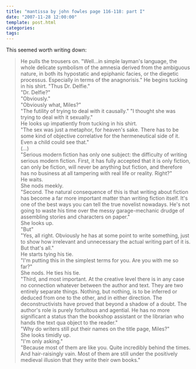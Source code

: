 ```yaml
---
title: "mantissa by john fowles page 116-118: part I"
date: "2007-11-28 12:00:00"
template: post.html
categories: 
tags: 
---
```


This seemed worth writing down: 

> He pulls the trousers on. "Well...in simple layman's language, the whole delicate symbolism of the amnesia derived from the ambiguous nature, in both its hypostatic and epiphanic facies, or the diegetic processus. Especially in terms of the anagnorisis." He begins tucking in his shirt. "Thus Dr. Delfie."  
"Dr. Delfie?"  
"Obviously."  
"Obviously what, Miles?"  
"The futility of trying to deal with it causally." "I thought she was trying to deal with it sexually."  
He looks up impatiently from tucking in his shirt.  
"The sex was just a metaphor, for heaven's sake. There has to be some kind of objective correlative for the hermeneutical side of it. Even a child could see that."  
(...)  
"Serious modern fiction has only one subject: the difficulty of writing serious modern fiction. First, it has fully accepted that it is only fiction, can only be fiction, will never be anything but fiction, and therefore has no business at all tampering with real life or reality. Right?"  
He waits.  
She nods meekly.  
"Second. The natural consequence of this is that writing about fiction has become a far more important matter than writing fiction itself. It's one of the best ways you can tell the true novelist nowadays. He's not going to waste his time over the messy garage-mechanic drudge of assembling stories and characters on paper."  
She looks up.  
"But­"  
"Yes, all right. Obviously he has at some point to write something, just to show how irrelevant and unnecessary the actual writing part of it is. But that's all."  
He starts tying his tie.  
"I'm putting this in the simplest terms for you. Are you with me so far?"  
She nods. He ties his tie.  
"Third, and most important. At the creative level there is in any case no connection whatever between the author and text. They are two entirely separate things. Nothing, but nothing, is to be inferred or deduced from one to the other, and in either direction. The deconstructivists have proved that beyond a shadow of a doubt. The author's role is purely fortuitous and agential. He has no more significant a status than the bookshop assistant or the librarian who hands the text qua object to the reader."  
"Why do writers still put their names on the title page, Miles?"  
She looks timidly up.  
"I'm only asking."  
"Because most of them are like you. Quite incredibly behind the times. And hair-raisingly vain. Most of them are still under the positively medieval illusion that they write their own books."